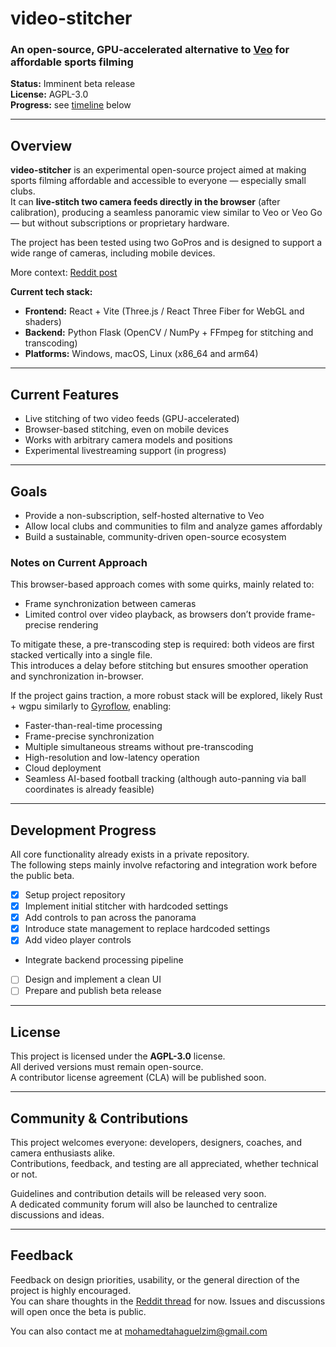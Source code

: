 # video-stitcher  
### An open-source, GPU-accelerated alternative to [Veo](https://www.veo.co/) for affordable sports filming

**Status:** Imminent beta release  
**License:** AGPL-3.0  
**Progress:** see [timeline](#development-progress) below

---

## Overview

**video-stitcher** is an experimental open-source project aimed at making sports filming affordable and accessible to everyone — especially small clubs.  
It can **live-stitch two camera feeds directly in the browser** (after calibration), producing a seamless panoramic view similar to Veo or Veo Go — but without subscriptions or proprietary hardware.

The project has been tested using two GoPros and is designed to support a wide range of cameras, including mobile devices.

More context: [Reddit post](https://www.reddit.com/r/VeoCamera/comments/1nr0ic7/how_would_you_design_your_veo/)

**Current tech stack:**  
- **Frontend:** React + Vite (Three.js / React Three Fiber for WebGL and shaders)  
- **Backend:** Python Flask (OpenCV / NumPy + FFmpeg for stitching and transcoding)  
- **Platforms:** Windows, macOS, Linux (x86_64 and arm64)

---

## Current Features

- Live stitching of two video feeds (GPU-accelerated)  
- Browser-based stitching, even on mobile devices  
- Works with arbitrary camera models and positions  
- Experimental livestreaming support (in progress)

---

## Goals

- Provide a non-subscription, self-hosted alternative to Veo  
- Allow local clubs and communities to film and analyze games affordably  
- Build a sustainable, community-driven open-source ecosystem  

### Notes on Current Approach


This browser-based approach comes with some quirks, mainly related to:

- Frame synchronization between cameras  
- Limited control over video playback, as browsers don’t provide frame-precise rendering  

To mitigate these, a pre-transcoding step is required: both videos are first stacked vertically into a single file.  
This introduces a delay before stitching but ensures smoother operation and synchronization in-browser.

If the project gains traction, a more robust stack will be explored, likely Rust + wgpu similarly to [Gyroflow](https://github.com/gyroflow/gyroflow),  enabling:

- Faster-than-real-time processing  
- Frame-precise synchronization  
- Multiple simultaneous streams without pre-transcoding  
- High-resolution and low-latency operation  
- Cloud deployment  
- Seamless AI-based football tracking (although auto-panning via ball coordinates is already feasible)


---

## Development Progress

All core functionality already exists in a private repository.  
The following steps mainly involve refactoring and integration work before the public beta.

- [x] Setup project repository  
- [x] Implement initial stitcher with hardcoded settings  
- [x] Add controls to pan across the panorama  
- [x] Introduce state management to replace hardcoded settings  
- [x] Add video player controls
- Integrate backend processing pipeline  
- [ ] Design and implement a clean UI  
- [ ] Prepare and publish beta release  

---

## License

This project is licensed under the **AGPL-3.0** license.  
All derived versions must remain open-source.  
A contributor license agreement (CLA) will be published soon.

---

## Community & Contributions

This project welcomes everyone: developers, designers, coaches, and camera enthusiasts alike.  
Contributions, feedback, and testing are all appreciated, whether technical or not.

Guidelines and contribution details will be released very soon.  
A dedicated community forum will also be launched to centralize discussions and ideas.

---

## Feedback

Feedback on design priorities, usability, or the general direction of the project is highly encouraged.  
You can share thoughts in the [Reddit thread](https://www.reddit.com/r/VeoCamera/comments/1nr0ic7/how_would_you_design_your_veo/) for now. Issues and discussions will open once the beta is public.

You can also contact me at mohamedtahaguelzim@gmail.com
